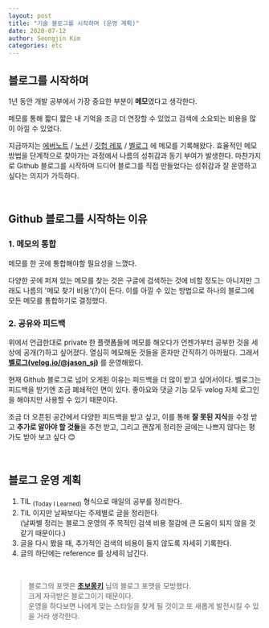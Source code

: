 ```yaml
---
layout: post
title: "기술 블로그를 시작하며 (운영 계획)"
date: 2020-07-12
author: Seongjin Kim
categories: etc
---
```


## 블로그를 시작하며

1년 동안 개발 공부에서 가장 중요한 부분이 **메모**였다고 생각한다.

메모를 통해 짧디 짧은 내 기억을 조금 더 연장할 수 있었고 검색에 소요되는 비용을 많이 아낄 수 있었다.

지금까지는 [에버노트](https://evernote.com/intl/ko) / [노션](https://www.notion.so) / [깃헙 레포](https://www.github.com) / [벨로그](https://velog.io/) 에 메모를 기록해왔다. 효율적인 메모 방법을 단계적으로 찾아가는 과정에서 나름의 성취감과 동기 부여가 발생한다. 마찬가지로 Github 블로그를 시작하며 드디어 블로그를 직접 만들었다는 성취감과 잘 운영하고 싶다는 의지가 가득하다.

<br>

## Github 블로그를 시작하는 이유

### 1. 메모의 통합

메모를 한 곳에 통합해야할 필요성을 느꼈다.

다양한 곳에 퍼져 있는 메모를 찾는 것은 구글에 검색하는 것에 비할 정도는 아니지만 그래도 나름의 '메모 찾기 비용'(?)이 든다. 이를 아낄 수 있는 방법으로 하나의 블로그에 모든 메모를 통합하기로 결정했다.

### 2. 공유와 피드백

위에서 언급한대로 private 한 플랫폼들에 메모를 해오다가 언젠가부터 공부한 것을 세상에 공개(?)하고 싶어졌다. 열심히 메모해둔 것들을 혼자만 간직하기 아까웠다. 그래서 **[벨로그(velog.io/@jason_sj)](https://velog.io/@jason_sj)** 를 운영해왔다.

현재 Github 블로그로 넘어 오게된 이유는 피드백을 더 많이 받고 싶어서이다. 벨로그는 피드백을 받기엔 조금 폐쇄적인 면이 있다. 좋아요와 댓글 기능 모두 velog 자체 로그인을 해야지만 사용할 수 있기 때문이다.

조금 더 오픈된 공간에서 다양한 피드백을 받고 싶고, 이를 통해 **잘 못된 지식**을 수정 받고 **추가로 알아야 할 것들**을 추천 받고, 그리고 괜찮게 정리한 글에는 나쁘지 않다는 평가도 받아 보고 싶다 😊

<br>

## 블로그 운영 계획

1. TIL <sub>(Today I Learned)</sub> 형식으로 매일의 공부를 정리한다.
2. TIL 이지만 날짜보다는 주제별로 글을 정리한다.  
   (날짜별 정리는 블로그 운영의 주 목적인 검색 비용 절감에 큰 도움이 되지 않을 것 같기 때문이다.)
3. 글을 다시 봤을 때, 추가적인 검색의 비용이 들지 않도록 자세히 기록한다.
4. 글의 하단에는 reference 를 상세히 남긴다.

<br>

> 블로그의 포맷은 **[초보몽키](https://wayhome25.github.io/)** 님의 블로그 포맷을 모방했다.  
> 크게 자극받은 블로그이기 때문이다.  
> 운영을 하다보면 나에게 맞는 스타일을 찾게 될 것이고 또 새롭게 발전시킬 수 있을 거라 생각한다.
